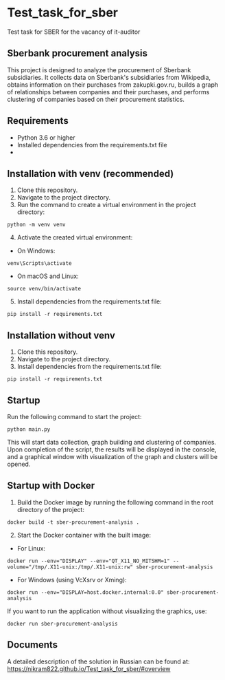 # Test_task_for_sber
Test task for SBER for the vacancy of it-auditor

## Sberbank procurement analysis
This project is designed to analyze the procurement of Sberbank subsidiaries. It collects data on Sberbank's subsidiaries from Wikipedia, obtains information on their purchases from zakupki.gov.ru, builds a graph of relationships between companies and their purchases, and performs clustering of companies based on their procurement statistics.

## Requirements
 - Python 3.6 or higher
 - Installed dependencies from the requirements.txt file
 - 
## Installation with venv (recommended)
1. Clone this repository.
2. Navigate to the project directory.
3. Run the command to create a virtual environment in the project directory:
```
python -m venv venv
```
4. Activate the created virtual environment:

- On Windows:
```
venv\Scripts\activate
```

- On macOS and Linux:
```
source venv/bin/activate
```
5. Install dependencies from the requirements.txt file:
```
pip install -r requirements.txt
```
## Installation without venv
1. Clone this repository.
2. Navigate to the project directory.
3. Install dependencies from the requirements.txt file:
```
pip install -r requirements.txt
```
## Startup
Run the following command to start the project:
```
python main.py
```

This will start data collection, graph building and clustering of companies. Upon completion of the script, the results will be displayed in the console, and a graphical window with visualization of the graph and clusters will be opened.

## Startup with Docker

1. Build the Docker image by running the following command in the root directory of the project:
```
docker build -t sber-procurement-analysis .
```
2. Start the Docker container with the built image:

 - For Linux:
```
docker run --env="DISPLAY" --env="QT_X11_NO_MITSHM=1" --volume="/tmp/.X11-unix:/tmp/.X11-unix:rw" sber-procurement-analysis
```
 - For Windows (using VcXsrv or Xming):
```
docker run --env="DISPLAY=host.docker.internal:0.0" sber-procurement-analysis

```

If you want to run the application without visualizing the graphics, use:
```
docker run sber-procurement-analysis
```

## Documents

A detailed description of the solution in Russian can be found at: https://nikram822.github.io/Test_task_for_sber/#overview